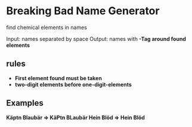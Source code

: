 # Breaking Bad Name Generator
find chemical elements in names

Input: names separated by space
Output: names with <b>-Tag around found elements
  
## rules
* First element found must be taken
* two-digit elements before one-digit-elements

## Examples
Käptn Blaubär => Kä<B>Pt</B>n B<B>La</B>ubär
Hein Blöd => <B>He</B>in <B>B</B>löd

